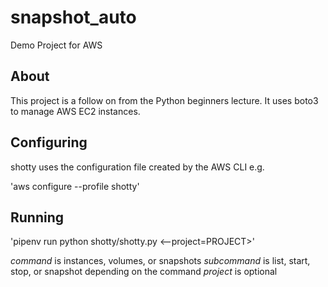 # snapshot_auto
Demo Project for AWS

## About

This project is a follow on from the Python beginners lecture. It uses boto3 to manage AWS EC2 instances.

## Configuring

shotty uses the configuration file created by the AWS CLI e.g.

'aws configure --profile shotty'

## Running

'pipenv run python shotty/shotty.py <command> <subcommand> <--project=PROJECT>'

*command* is instances, volumes, or snapshots
*subcommand* is list, start, stop, or snapshot depending on the command
*project* is optional
